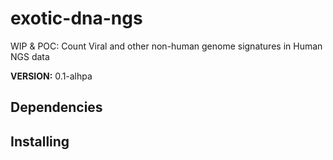 # exotic-dna-ngs

WIP & POC: Count Viral and other non-human genome signatures in Human NGS data

**VERSION:** 0.1-alhpa  

## Dependencies

## Installing


